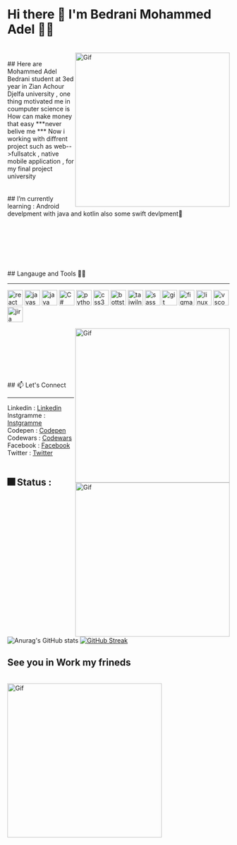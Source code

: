 # Hi there 👋 I'm Bedrani Mohammed Adel 👨‍💻
<br/>
<img align="right" alt="Gif" src="https://media.giphy.com/media/3o6Ztl7oraKm4ZJ9mw/giphy.gif" alt="react" width="350" heigth="300" >
<br/>
## Here are Mohammed Adel Bedrani student at 3ed year in Zian Achour Djelfa university , one thing motivated me in coumputer science is How can make money that easy ***never belive me *** Now i working with diffrent project such as web-->fullsatck , native mobile application , for my final project university 
<br/>
<br/>
<br/>
## I’m currently learning : Android develpment with java and kotlin also some swift devlpment🌱 
<br/>
<br/>
<br/>
<br/>
<br/>
<br/>
<br/>
<br/>
## Langauge and Tools 💪💪
<hr>
<p>
  <img src="https://cdn.jsdelivr.net/gh/devicons/devicon/icons/react/react-original.svg" alt="react" width="35" heigth="35" >
  <img src="https://cdn.jsdelivr.net/gh/devicons/devicon/icons/javascript/javascript-original.svg" alt="javascript" width="35" heigth="35" >
  <img src="https://cdn.jsdelivr.net/gh/devicons/devicon/icons/java/java-original-wordmark.svg" alt="java" width="35" heigth="35" >
  <img src="https://cdn.jsdelivr.net/gh/devicons/devicon/icons/csharp/csharp-original.svg" alt="C#" width="35" heigth="35" >
  <img src="https://cdn.jsdelivr.net/gh/devicons/devicon/icons/python/python-original.svg" alt="python" width="35" heigth="35" >
  <img src="https://cdn.jsdelivr.net/gh/devicons/devicon/icons/css3/css3-original.svg" alt="css3" width="35" heigth="35" >
  <img src="https://cdn.jsdelivr.net/gh/devicons/devicon/icons/bootstrap/bootstrap-original-wordmark.svg" alt="bottstrap" width="35" heigth="35" >
  <img src="https://cdn.jsdelivr.net/gh/devicons/devicon/icons/tailwindcss/tailwindcss-original-wordmark.svg" alt="taiwilnd" width="35" heigth="35" >
  <img src="https://cdn.jsdelivr.net/gh/devicons/devicon/icons/sass/sass-original.svg" alt="sass" width="35" heigth="35" >
  <img src="https://cdn.jsdelivr.net/gh/devicons/devicon/icons/git/git-original-wordmark.svg" alt="git" width="35" heigth="35" >
  <img src="https://cdn.jsdelivr.net/gh/devicons/devicon/icons/figma/figma-original.svg" alt="figma" width="35" heigth="35" >
  <img src="https://cdn.jsdelivr.net/gh/devicons/devicon/icons/linux/linux-original.svg" alt="linux" width="35" heigth="35" >
  <img src="https://cdn.jsdelivr.net/gh/devicons/devicon/icons/vscode/vscode-original.svg" alt="vscode" width="35" heigth="35" >
  <img src="https://cdn.jsdelivr.net/gh/devicons/devicon/icons/jira/jira-original-wordmark.svg" alt="jira" width="35" heigth="35" >
</p>
<img align="right" alt="Gif" src="https://media.giphy.com/media/XIqCQx02E1U9W/giphy.gif" alt="react" width="350" heigth="300" >
<br/>
<br/>
<br/>
<br/>
<br/>
<br/>
<br/>
## 📫 Let's Connect 
<hr>
Linkedin : <a href="https://www.linkedin.com/in/bedrani-mohammed-adel-3477b9247/" target="_blank">Linkedin</a> <br/>
Instgramme : <a href="https://www.instagram.com/adel_mohammed16/" target="_blank">Instgramme</a><br/>
Codepen : <a href="https://codepen.io/Bedrani-MohammedAdel" target="_blank">Codepen</a><br/>
Codewars : <a href="https://www.codewars.com/users/Bedrani%20Mohammed%20Adel%20" target="_blank">Codewars</a><br/>
Facebook : <a href="https://www.facebook.com/profile.php?id=100013937412279" target="_blank">Facebook</a><br/>
Twitter : <a href="https://twitter.com/Youcef43069530" target="_blank">Twitter</a>
<img align="right" alt="Gif" src="https://media.giphy.com/media/l41lVsYDBC0UVQJCE/giphy.gif" alt="react" width="350" heigth="300" >
<br/>
<br/>

## 🎆 Status :
![Anurag's GitHub stats](https://github-readme-stats.vercel.app/api?username=youcefbedrani&show_icons=true&theme=radical)
[![GitHub Streak](https://streak-stats.demolab.com/?user=youcefbedrani&theme=highcontrast)](https://git.io/streak-stats)


## See you in Work my frineds 
<br/>
<img align="center" alt="Gif" src="https://media.giphy.com/media/NEvPzZ8bd1V4Y/giphy.gif" alt="react" width="350" heigth="300" >
<br/>
<!--
**youcefbedrani/youcefbedrani** is a ✨ _special_ ✨ repository because its `README.md` (this file) appears on your GitHub profile.

Here are some ideas to get you started:

- 🔭 I’m currently working on ...
- 🌱 I’m currently learning ...
- 👯 I’m looking to collaborate on ...
- 🤔 I’m looking for help with ...
- 💬 Ask me about ...
- 📫 How to reach me: ...
- 😄 Pronouns: ...
- ⚡ Fun fact: ...
-->
